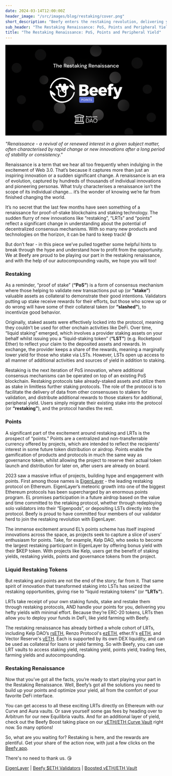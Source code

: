 ```yaml
---
date: 2024-03-14T12:00:00Z
header_image: "/src/images/blog/restaking/cover.png"
short_description: "Beefy enters the restaking revolution, delivering yet more yield on the most exciting opportunities of this cycle."
sub_header: "The Restaking Renaissance: PoS, Points and Peripheral Yield"
title: "The Restaking Renaissance: PoS, Points and Peripheral Yield"
---
```


![](/src/images/blog/restaking/cover.png)

*"Renaissance - a revival of or renewed interest in a given subject matter, often characterised by rapid change or new innovations after a long period of stability or consistency."*

Renaissance is a term that we hear all too frequently when indulging in the excitement of Web 3.0. That’s because it captures more than just an inspiring innovation or a sudden significant change. A renaissance is an era of evolution, captured by hundreds of thousands of individual innovations and pioneering personas. What truly characterises a renaissance isn’t the scope of its individual change… it’s the wonder of knowing we’re far from finished changing the world.

It’s no secret that the last few months have seen something of a renaissance for proof-of-stake blockchains and staking technology. The sudden flurry of new innovations like “restaking”, “LRTs” and “points” reflect a significant change in understanding about the potential of decentralized consensus mechanisms. With so many new products and technologies on the horizon, it can be hard to keep track! 😅

But don’t fear - in this piece we’ve pulled together some helpful hints to break through the hype and understand how to profit from the opportunity. We at Beefy are proud to be playing our part in the restaking renaissance, and with the help of our autocompounding vaults, we hope you will too!

### Restaking

As a reminder, “proof of stake” (**“PoS”**) is a form of consensus mechanism where those helping to validate new transactions put up (or **“stake”**) valuable assets as collateral to demonstrate their good intentions. Validators putting up stake receive rewards for their efforts, but those who screw up or do wrong will have some of their collateral taken (or **“slashed”**), to incentivize good behavior.

Originally, staked assets were effectively locked into the protocol, meaning they couldn’t be used for other onchain activities like DeFi. Over time, “liquid staking” emerged, which involves a provider staking assets on your behalf whilst issuing you a “liquid-staking token” (**“LST”**) (e.g. Rocketpool Ether) to reflect your claim to the deposited assets and rewards. In exchange, the provider keeps a share of the rewards, meaning a marginally lower yield for those who stake via LSTs. However, LSTs open up access to all manner of additional activities and sources of yield in addition to staking.

Restaking is the next iteration of PoS innovation, where additional consensus mechanisms can be operated on top of an existing PoS blockchain. Restaking protocols take already-staked assets and utilize them as stake in limitless further staking protocols. The role of the protocol is to facilitate the delivery of data from other consensuses to stakers for validation, and distribute additional rewards to those stakers for additional, peripheral yield. Users simply migrate their existing stake into the protocol (or **“restaking”**), and the protocol handles the rest.

### Points

A significant part of the excitement around restaking and LRTs is the prospect of “points.” Points are a centralized and non-transferrable currency offered by projects, which are intended to reflect the recipients’ interest in some future token distribution or airdrop. Points enable the gamification of products and protocols in much the same way as governance token, whilst allowing the project to reserve their actual token launch and distribution for later on, after users are already on board.

2023 saw a massive influx of projects, building hype and engagement with points. First among those names is [EigenLayer](https://www.eigenlayer.xyz/) - the leading restaking protocol on Ethereum. EigenLayer’s meteoric growth into one of the biggest Ethereum protocols has been supercharged by an enormous points program. EL promises participation in a future airdrop based on the value and time committed to the retaking protocol, whether through redeploying solo validators into their “Eigenpods”, or depositing LSTs directly into the protocol. Beefy is proud to have committed four members of our validator herd to join the restaking revolution with EigenLayer.

The immense excitement around EL’s points scheme has itself inspired innovations across the space, as projects seek to capture a slice of users’ enthusiasm for points. Take, for example, Kelp DAO, who seeks to become the largest restaking participant in EigenLayer by offering bonus yield with their $KEP token. With projects like Kelp, users get the benefit of staking yields, restaking yields, points and governance tokens from the project.

### Liquid Restaking Tokens

But restaking and points are not the end of the story; far from it. That same spirit of innovation that transformed staking into LSTs has seized the restaking opportunities, giving rise to “liquid restaking tokens” (or **“LRTs”**).

LRTs take receipt of your own staking funds, stake and restake them through restaking protocols, AND handle your points for you, delivering you hefty yields with minimal effort. Because they’re ERC-20 tokens, LRTs then allow you to deploy your funds in DeFi, like yield farming with Beefy.

The restaking renaissance has already birthed a whole cohort of LRTs, including Kelp DAO’s [rsETH](https://kelp.gitbook.io/kelp/), Renzo Protocol's [ezETH](https://docs.renzoprotocol.com/docs/renzo/ezeth), ether.fi's [eETH](https://etherfi.gitbook.io/etherfi/getting-started/stake-with-ether.fi), and Vector Reserve's [vETH](https://vector-reserve.gitbook.io/vector-reserve/veth-the-first-lpd/vector-eth-veth). Each is supported by its own DEX liquidity, and can be used as collateral for loans or yield farming. So with Beefy, you can use LRT vaults to access staking yield, restaking yield, points yield, trading fees, farming yields and autocompounding.

### Restaking Renaissance 

Now that you’ve got all the facts, you’re ready to start playing your part in the Restaking Renaissance. Well, Beefy’s got all the solutions you need to build up your points and optimize your yield, all from the comfort of your favorite DeFi interface.

You can get access to all these exciting LRTs directly on Ethereum with our Curve and Aura vaults. Or save yourself some gas fees by heading over to Arbitrum for our new Equilibria vaults. And for an additional layer of yield, check out the Beefy Boost taking place on our [vETH/ETH Curve Vault](https://app.beefy.com/vault/curve-veth) right now. So many options!

So, what are you waiting for? Restaking is here, and the rewards are plentiful. Get your share of the action now, with just a few clicks on the [Beefy app](https://app.beefy.com/). 

There's no need to thank us. 😘

[EigenLayer](https://www.eigenlayer.xyz/) | [Beefy $ETH Validators](https://beaconcha.in/dashboard?validators=402418,986225,986226,1013308,1119645,1193168,1193169,1193170) | [Boosted vETH/ETH Vault](https://app.beefy.com/vault/curve-veth)
